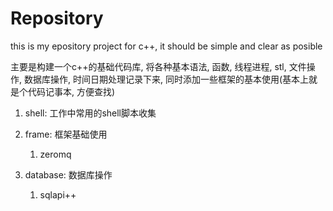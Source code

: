 # Repository
this is my epository project for c++, it should be simple and clear as posible

主要是构建一个c++的基础代码库, 将各种基本语法, 函数, 线程进程, stl, 文件操作, 数据库操作, 时间日期处理记录下来, 同时添加一些框架的基本使用(基本上就是个代码记事本, 方便查找)

1. shell: 工作中常用的shell脚本收集
2. frame: 框架基础使用
    1. zeromq
   
3. database: 数据库操作
    1. sqlapi++



